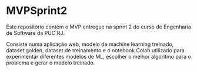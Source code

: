 # MVPSprint2

Este repositório contém o MVP entregue na sprint 2 do curso de Engenharia de Software da PUC RJ.

Consiste numa aplicação web, modelo de machine learning treinado, dataset golden, dataset de treinamento e o notebook Colab utilizado para experimentar diferentes modelos de ML, escolher o melhor algoritmo para o problema e gerar o modelo treinado.
